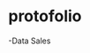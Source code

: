 # protofolio

-<a herf = "https://github.com/hasanuddin95/protofolio/blob/main/supermarket_sales.csv">Data Sales</a>
